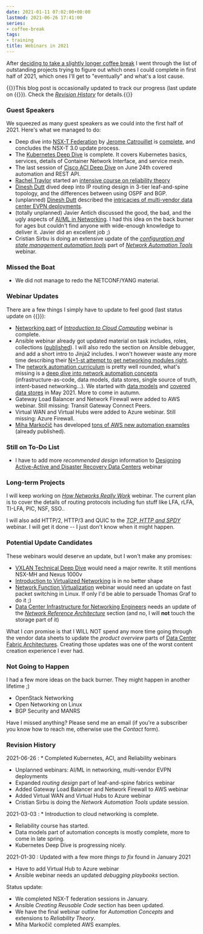 ```yaml
---
date: 2021-01-11 07:02:00+00:00
lastmod: 2021-06-26 17:41:00
series:
- coffee-break
tags:
- training
title: Webinars in 2021
---
```

After [deciding to take a slightly longer coffee break](/2021/01/planning-coffee-break/) I went through the list of outstanding projects trying to figure out which ones I could complete in first half of 2021, which ones I'll get to "eventually" and what's a lost cause.

{{<note info>}}This blog post is occasionally updated to track our progress (last update on {{<lastmod>}}). Check the [_Revision History_](#revision-history) for details.{{</note>}}

### Guest Speakers

We squeezed as many guest speakers as we could into the first half of 2021. Here's what we managed to do:
<!--more-->
* Deep dive into [NSX-T Federation](https://www.ipspace.net/VMware_NSX_Technical_Deep_Dive) by [Jerome Catrouillet](https://www.ipspace.net/Author:Jerome_Catrouillet) is [complete](https://my.ipspace.net/bin/list?id=NSX#FEDERATION), and concludes the NSX-T 3.0 update process.
* The [Kubernetes Deep Dive](https://www.ipspace.net/Kubernetes_Networking_Deep_Dive) is complete. It covers Kubernetes basics, services, details of Container Network Interface, and service mesh.
* The last session of [Cisco ACI Deep Dive](https://www.ipspace.net/Cisco_ACI_Deep_Dive) on June 24th covered automation and REST API.
* [Rachel Traylor](https://www.ipspace.net/Author:Rachel_Traylor) started an [intensive course on reliability theory](https://www.ipspace.net/Reliability_Theory:_Networking_through_a_Systems_Analysis_Lens)
* [Dinesh Dutt](https://www.ipspace.net/Author:Dinesh_Dutt) dived deep into IP routing design in 3-tier leaf-and-spine topology, and the differences between using OSPF and BGP.
* (unplanned) [Dinesh Dutt](https://www.ipspace.net/Author:Dinesh_Dutt) described the [intricacies of multi-vendor data center EVPN deployments](https://my.ipspace.net/bin/list?id=EVPN#MULTIVENDOR).
* (totally unplanned) Javier Antich discussed the good, the bad, and the ugly aspects of [AI/ML in Networking](https://www.ipspace.net/AI_and_ML_in_Networking). I had this idea on the back burner for ages but couldn't find anyone with wide-enough knowledge to deliver it. Javier did an excellent job ;)
* Cristian Sirbu is doing an extensive update of the *[configuration and state management automation tools](https://my.ipspace.net/bin/list?id=NetTools#CONFIG)* part of _[Network Automation Tools](https://www.ipspace.net/Network_Automation_Tools)_ webinar.

### Missed the Boat

* We did not manage to redo the NETCONF/YANG material.

### Webinar Updates

There are a few things I simply have to update to feel good (last status update on {{<lastmod>}}):

* [Networking part](https://my.ipspace.net/bin/list?id=Cloud101#NET) of *[Introduction to Cloud Computing](https://www.ipspace.net/Introduction_to_Cloud_Computing)* webinar is complete.
* Ansible webinar already got updated material on task includes, roles, collections ([published](https://my.ipspace.net/bin/list?id=Ansible#INCLUDES)). I will also redo the section on Ansible debugger, and add a short intro to Jinja2 includes. I won't however waste any more time describing their [N+1-st attempt to get networking modules right](https://my.ipspace.net/bin/get/Ansible/Errata-Network-Overview.md?doccode=Ansible).
* The [network automation curriculum](https://www.ipspace.net/Roadmap/Network_Automation_webinars) is pretty well rounded, what's missing is a [deep dive into network automation concepts](https://www.ipspace.net/Network_Automation_Concepts) (infrastructure-as-code, data models, data stores, single source of truth, intent-based networking...). We started with [data models](https://my.ipspace.net/bin/list?id=AutConcepts#DATAMODELS) and [covered data stores](https://my.ipspace.net/bin/list?id=AutConcepts#DATASTORE) in May 2021. More to come in autumn.
* Gateway Load Balancer and Network Firewall were added to AWS webinar. Still missing: Transit Gateway Connect Peers.
* Virtual WAN and Virtual Hubs were added to Azure webinar. Still missing: Azure Firewall.
* [Miha Markočič](https://www.ipspace.net/Team:Miha_Markocic) has developed [tons of AWS new automation examples](/2021/01/aws-networking-automation-examples/) (already published).

### Still on To-Do List

* I have to add more *recommended design* information to [Designing Active-Active and Disaster Recovery Data Centers](https://www.ipspace.net/Designing_Active-Active_and_Disaster_Recovery_Data_Centers) webinar

### Long-term Projects

I will keep working on *[How Networks Really Work](https://www.ipspace.net/How_Networks_Really_Work)* webinar. The current plan is to cover the details of routing protocols including fun stuff like LFA, rLFA, TI-LFA, PIC, NSF, SSO.. 

I will also add HTTP/2, HTTP/3 and QUIC to the *[TCP, HTTP and SPDY](https://www.ipspace.net/TCP,_HTTP_and_SPDY)* webinar. I will get it done -- I just don't know when it might happen.

### Potential Update Candidates

These webinars would deserve an update, but I won't make any promises:

* [VXLAN Technical Deep Dive](https://www.ipspace.net/VXLAN_Technical_Deep_Dive) would need a major rewrite. It still mentions NSX-MH and Nexus 1000v
* [Introduction to Virtualized Networking](https://www.ipspace.net/Introduction_to_Virtualized_Networking) is in no better shape
* [Network Function Virtualization](https://www.ipspace.net/Network_Function_Virtualization) webinar would need an update on fast packet switching in Linux. If only I'd be able to persuade Thomas Graf to do it ;)
* [Data Center Infrastructure for Networking Engineers](https://www.ipspace.net/Data_Center_Infrastructure_for_Networking_Engineers) needs an update of the *[Network Reference Architecture](https://my.ipspace.net/bin/list?id=DC30#NETWORKING)* section (and no, I will **not** touch the storage part of it)

What I *can* promise is that I WILL NOT spend any more time going through the vendor data sheets to update the *product overview* parts of [Data Center Fabric Architectures](https://www.ipspace.net/Data_Center_Fabrics). Creating those updates was one of the worst content creation experience I ever had.

### Not Going to Happen

I had a few more ideas on the back burner. They might happen in another lifetime ;)

* OpenStack Networking
* Open Networking on Linux
* BGP Security and MANRS

Have I missed anything? Please send me an email (if you're a subscriber you know how to reach me, otherwise use the *Contact* form).

### Revision History

2021-06-26
: * Completed Kubernetes, ACI, and Reliability webinars
  * Unplanned webinars: AI/ML in networking, multi-vendor EVPN deployments
  * Expanded _routing design_ part of leaf-and-spine fabrics webinar
  * Added Gateway Load Balancer and Network Firewall to AWS webinar
  * Added Virtual WAN and Virtual Hubs to Azure webinar
  * Cristian Sirbu is doing the _Network Automation Tools_ update session.

2021-03-03
: * Introduction to cloud networking is complete.
  * Reliability course has started.
  * Data models part of automation concepts is mostly complete, more to come in late spring.
  * Kubernetes Deep Dive is progressing nicely.

2021-01-30
: Updated with a few more _things to fix_ found in January 2021
  * Have to add Virtual Hub to Azure webinar
  * Ansible webinar needs an updated _debugging playbooks_ section.
  
  Status update:
  * We completed NSX-T federation sessions in January.
  * Ansible _Creating Reusable Code_ section has been updated.
  * We have the final webinar outline for _Automation Concepts_ and extensions to _Reliability Theory_.
  * Miha Markočič completed AWS examples.



